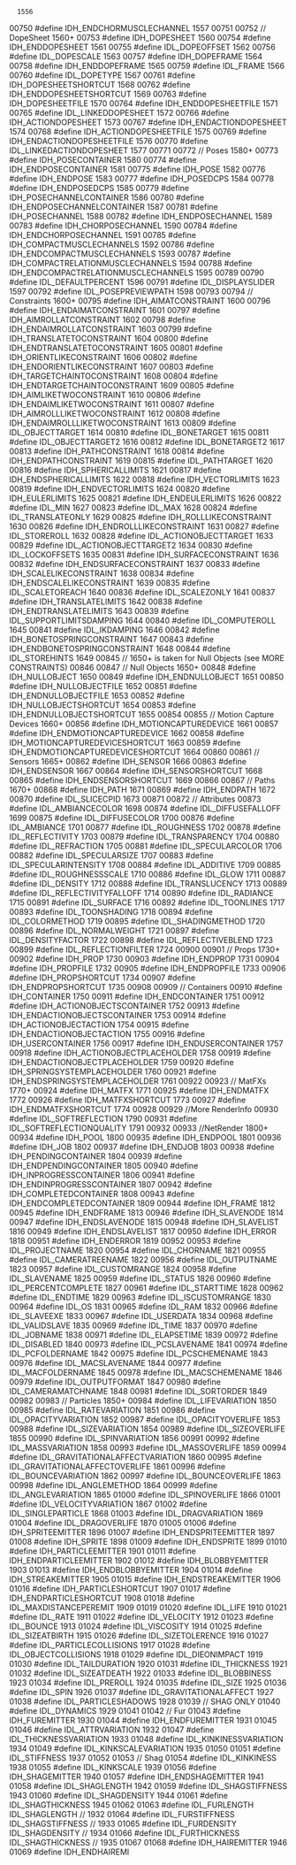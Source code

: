       1556
00750 #define IDH_ENDCHORMUSCLECHANNEL        1557
00751 
00752 // DopeSheet                     1560+
00753 #define IDH_DOPESHEET            1560
00754 #define IDH_ENDDOPESHEET         1561
00755 #define IDL_DOPEOFFSET           1562
00756 #define IDL_DOPESCALE            1563
00757 #define IDH_DOPEFRAME            1564
00758 #define IDH_ENDDOPEFRAME         1565
00759 #define IDL_FRAME                1566
00760 #define IDL_DOPETYPE             1567
00761 #define IDH_DOPESHEETSHORTCUT    1568
00762 #define IDH_ENDDOPESHEETSHORTCUT 1569
00763 #define IDH_DOPESHEETFILE        1570
00764 #define IDH_ENDDOPESHEETFILE     1571
00765 #define IDL_LINKEDDOPESHEET      1572
00766 #define IDH_ACTIONDOPESHEET        1573
00767 #define IDH_ENDACTIONDOPESHEET     1574
00768 #define IDH_ACTIONDOPESHEETFILE    1575
00769 #define IDH_ENDACTIONDOPESHEETFILE 1576
00770 #define IDL_LINKEDACTIONDOPESHEET  1577
00771 
00772 // Poses                             1580+
00773 #define IDH_POSECONTAINER            1580
00774 #define IDH_ENDPOSECONTAINER         1581
00775 #define IDH_POSE                     1582
00776 #define IDH_ENDPOSE                  1583
00777 #define IDH_POSEDCPS                 1584
00778 #define IDH_ENDPOSEDCPS              1585
00779 #define IDH_POSECHANNELCONTAINER     1586
00780 #define IDH_ENDPOSECHANNELCONTAINER  1587
00781 #define IDH_POSECHANNEL              1588
00782 #define IDH_ENDPOSECHANNEL           1589
00783 #define IDH_CHORPOSECHANNEL          1590
00784 #define IDH_ENDCHORPOSECHANNEL       1591
00785 #define IDH_COMPACTMUSCLECHANNELS    1592
00786 #define IDH_ENDCOMPACTMUSCLECHANNELS 1593
00787 #define IDH_COMPACTRELATIONMUSCLECHANNELS    1594
00788 #define IDH_ENDCOMPACTRELATIONMUSCLECHANNELS 1595
00789 
00790 #define IDL_DEFAULTPERCENT           1596
00791 #define IDL_DISPLAYSLIDER            1597
00792 #define IDL_POSEPREVIEWPATH          1598
00793 
00794 // Constraints                          1600+
00795 #define IDH_AIMATCONSTRAINT             1600
00796 #define IDH_ENDAIMATCONSTRAINT          1601
00797 #define IDH_AIMROLLATCONSTRAINT         1602
00798 #define IDH_ENDAIMROLLATCONSTRAINT      1603
00799 #define IDH_TRANSLATETOCONSTRAINT       1604
00800 #define IDH_ENDTRANSLATETOCONSTRAINT    1605
00801 #define IDH_ORIENTLIKECONSTRAINT        1606
00802 #define IDH_ENDORIENTLIKECONSTRAINT     1607
00803 #define IDH_TARGETCHAINTOCONSTRAINT     1608
00804 #define IDH_ENDTARGETCHAINTOCONSTRAINT  1609
00805 #define IDH_AIMLIKETWOCONSTRAINT        1610
00806 #define IDH_ENDAIMLIKETWOCONSTRAINT     1611
00807 #define IDH_AIMROLLLIKETWOCONSTRAINT    1612
00808 #define IDH_ENDAIMROLLLIKETWOCONSTRAINT 1613
00809 #define IDL_OBJECTTARGET                1614
00810 #define IDL_BONETARGET                  1615
00811 #define IDL_OBJECTTARGET2               1616
00812 #define IDL_BONETARGET2                 1617
00813 #define IDH_PATHCONSTRAINT              1618
00814 #define IDH_ENDPATHCONSTRAINT           1619
00815 #define IDL_PATHTARGET                  1620
00816 #define IDH_SPHERICALLIMITS             1621
00817 #define IDH_ENDSPHERICALLIMITS          1622
00818 #define IDH_VECTORLIMITS                1623
00819 #define IDH_ENDVECTORLIMITS             1624
00820 #define IDH_EULERLIMITS                 1625
00821 #define IDH_ENDEULERLIMITS              1626
00822 #define IDL_MIN                         1627
00823 #define IDL_MAX                         1628
00824 #define IDL_TRANSLATEONLY               1629
00825 #define IDH_ROLLLIKECONSTRAINT          1630
00826 #define IDH_ENDROLLLIKECONSTRAINT       1631
00827 #define IDL_STOREROLL                   1632
00828 #define IDL_ACTIONOBJECTTARGET          1633
00829 #define IDL_ACTIONOBJECTTARGET2         1634
00830 #define IDL_LOCKOFFSETS                 1635
00831 #define IDH_SURFACECONSTRAINT           1636
00832 #define IDH_ENDSURFACECONSTRAINT        1637
00833 #define IDH_SCALELIKECONSTRAINT         1638
00834 #define IDH_ENDSCALELIKECONSTRAINT      1639
00835 #define IDL_SCALETOREACH                1640
00836 #define IDL_SCALEZONLY                  1641
00837 #define IDH_TRANSLATELIMITS             1642
00838 #define IDH_ENDTRANSLATELIMITS          1643
00839 #define IDL_SUPPORTLIMITSDAMPING        1644
00840 #define IDL_COMPUTEROLL                 1645
00841 #define IDL_IKDAMPING                   1646
00842 #define IDH_BONETOSPRINGCONSTRAINT      1647
00843 #define IDH_ENDBONETOSPRINGCONSTRAINT   1648
00844 #define IDL_STOREHINTS                  1649
00845 // 1650+ is taken for Null Objects (see MORE CONSTRAINTS)
00846 
00847 // Null Objects                         1650+
00848 #define IDH_NULLOBJECT                  1650
00849 #define IDH_ENDNULLOBJECT               1651
00850 #define IDH_NULLOBJECTFILE              1652
00851 #define IDH_ENDNULLOBJECTFILE           1653
00852 #define IDH_NULLOBJECTSHORTCUT          1654
00853 #define IDH_ENDNULLOBJECTSHORTCUT       1655
00854 
00855 // Motion Capture Devices                  1660+
00856 #define IDH_MOTIONCAPTUREDEVICE            1661
00857 #define IDH_ENDMOTIONCAPTUREDEVICE         1662
00858 #define IDH_MOTIONCAPTUREDEVICESHORTCUT    1663
00859 #define IDH_ENDMOTIONCAPTUREDEVICESHORTCUT 1664
00860 
00861 // Sensors                              1665+
00862 #define IDH_SENSOR                      1666
00863 #define IDH_ENDSENSOR                   1667
00864 #define IDH_SENSORSHORTCUT              1668
00865 #define IDH_ENDSENSORSHORTCUT           1669
00866 
00867 // Paths                                1670+
00868 #define IDH_PATH                        1671
00869 #define IDH_ENDPATH                     1672
00870 #define IDL_SLICECPID                   1673
00871 
00872 // Attributes
00873 #define IDL_AMBIANCECOLOR               1698
00874 #define IDL_DIFFUSEFALLOFF              1699
00875 #define IDL_DIFFUSECOLOR                1700
00876 #define IDL_AMBIANCE                    1701
00877 #define IDL_ROUGHNESS                   1702
00878 #define IDL_REFLECTIVITY                1703
00879 #define IDL_TRANSPARENCY                1704
00880 #define IDL_REFRACTION                  1705
00881 #define IDL_SPECULARCOLOR               1706
00882 #define IDL_SPECULARSIZE                1707
00883 #define IDL_SPECULARINTENSITY           1708
00884 #define IDL_ADDITIVE                    1709
00885 #define IDL_ROUGHNESSSCALE              1710
00886 #define IDL_GLOW                        1711
00887 #define IDL_DENSITY                     1712
00888 #define IDL_TRANSLUCENCY                1713
00889 #define IDL_REFLECTIVITYFALLOFF         1714
00890 #define IDL_RADIANCE                    1715
00891 #define IDL_SURFACE                     1716
00892 #define IDL_TOONLINES                   1717
00893 #define IDL_TOONSHADING                 1718
00894 #define IDL_COLORMETHOD                 1719
00895 #define IDL_SHADINGMETHOD               1720
00896 #define IDL_NORMALWEIGHT                1721
00897 #define IDL_DENSITYFACTOR               1722
00898 #define IDL_REFLECTIVEBLEND             1723
00899 #define IDL_REFLECTIONFILTER            1724
00900 
00901 // Props                                1730+
00902 #define IDH_PROP                        1730
00903 #define IDH_ENDPROP                     1731
00904 #define IDH_PROPFILE                    1732
00905 #define IDH_ENDPROPFILE                 1733
00906 #define IDH_PROPSHORTCUT                1734
00907 #define IDH_ENDPROPSHORTCUT             1735
00908 
00909 // Containers
00910 #define IDH_CONTAINER                   1750
00911 #define IDH_ENDCONTAINER                1751
00912 #define IDH_ACTIONOBJECTSCONTAINER      1752
00913 #define IDH_ENDACTIONOBJECTSCONTAINER   1753
00914 #define IDH_ACTIONOBJECTACTION          1754
00915 #define IDH_ENDACTIONOBJECTACTION       1755
00916 #define IDH_USERCONTAINER               1756
00917 #define IDH_ENDUSERCONTAINER            1757
00918 #define IDH_ACTIONOBJECTPLACEHOLDER     1758
00919 #define IDH_ENDACTIONOBJECTPLACEHOLDER  1759
00920 #define IDH_SPRINGSYSTEMPLACEHOLDER     1760
00921 #define IDH_ENDSPRINGSYSTEMPLACEHOLDER  1761
00922 
00923 // MatFXs                               1770+
00924 #define IDH_MATFX                       1771
00925 #define IDH_ENDMATFX                    1772
00926 #define IDH_MATFXSHORTCUT               1773
00927 #define IDH_ENDMATFXSHORTCUT            1774
00928 
00929 //More RenderInfo
00930 #define IDL_SOFTREFLECTION              1790
00931 #define IDL_SOFTREFLECTIONQUALITY       1791
00932 
00933 //NetRender                             1800+
00934 #define IDH_POOL                        1800
00935 #define IDH_ENDPOOL                     1801
00936 #define IDH_JOB                         1802
00937 #define IDH_ENDJOB                      1803
00938 #define IDH_PENDINGCONTAINER            1804
00939 #define IDH_ENDPENDINGCONTAINER         1805
00940 #define IDH_INPROGRESSCONTAINER         1806
00941 #define IDH_ENDINPROGRESSCONTAINER      1807
00942 #define IDH_COMPLETEDCONTAINER          1808
00943 #define IDH_ENDCOMPLETEDCONTAINER       1809
00944 #define IDH_FRAME                       1812
00945 #define IDH_ENDFRAME                    1813
00946 #define IDH_SLAVENODE                   1814
00947 #define IDH_ENDSLAVENODE                1815
00948 #define IDH_SLAVELIST                   1816
00949 #define IDH_ENDSLAVELIST                1817
00950 #define IDH_ERROR                       1818
00951 #define IDH_ENDERROR                    1819
00952 
00953 #define IDL_PROJECTNAME                 1820
00954 #define IDL_CHORNAME                    1821
00955 #define IDL_CAMERATREENAME              1822
00956 #define IDL_OUTPUTNAME                  1823
00957 #define IDL_CUSTOMRANGE                 1824
00958 #define IDL_SLAVENAME                   1825
00959 #define IDL_STATUS                      1826
00960 #define IDL_PERCENTCOMPLETE             1827
00961 #define IDL_STARTTIME                   1828
00962 #define IDL_ENDTIME                     1829
00963 #define IDL_ISCUSTOMRANGE               1830
00964 #define IDL_OS                          1831
00965 #define IDL_RAM                         1832
00966 #define IDL_SLAVEEXE                    1833
00967 #define IDL_USERDATA                    1834
00968 #define IDL_VALIDSLAVE                  1835
00969 #define IDL_TIME                        1837
00970 #define IDL_JOBNAME                     1838
00971 #define IDL_ELAPSETIME                  1839
00972 #define IDL_DISABLED                    1840
00973 #define IDL_PCSLAVENAME                 1841
00974 #define IDL_PCFOLDERNAME                1842
00975 #define IDL_PCSCHEMENAME                1843
00976 #define IDL_MACSLAVENAME                1844
00977 #define IDL_MACFOLDERNAME               1845
00978 #define IDL_MACSCHEMENAME               1846
00979 #define IDL_OUTPUTFORMAT                1847
00980 #define IDL_CAMERAMATCHNAME             1848
00981 #define IDL_SORTORDER                   1849
00982 
00983 // Particles                            1850+
00984 #define IDL_LIFEVARIATION               1850
00985 #define IDL_RATEVARIATION               1851
00986 #define IDL_OPACITYVARIATION            1852
00987 #define IDL_OPACITYOVERLIFE             1853
00988 #define IDL_SIZEVARIATION               1854
00989 #define IDL_SIZEOVERLIFE                1855
00990 #define IDL_SPINVARIATION               1856
00991 
00992 #define IDL_MASSVARIATION               1858
00993 #define IDL_MASSOVERLIFE                1859
00994 #define IDL_GRAVITATIONALAFFECTVARIATION   1860
00995 #define IDL_GRAVITATIONALAFFECTOVERLIFE    1861
00996 #define IDL_BOUNCEVARIATION             1862
00997 #define IDL_BOUNCEOVERLIFE              1863
00998 #define IDL_ANGLEMETHOD                 1864
00999 #define IDL_ANGLEVARIATION              1865
01000 #define IDL_SPINOVERLIFE                1866
01001 #define IDL_VELOCITYVARIATION           1867
01002 #define IDL_SINGLEPARTICLE              1868
01003 #define IDL_DRAGVARIATION               1869
01004 #define IDL_DRAGOVERLIFE                1870
01005 
01006 #define IDH_SPRITEEMITTER               1896
01007 #define IDH_ENDSPRITEEMITTER            1897 
01008 #define IDH_SPRITE                      1898
01009 #define IDH_ENDSPRITE                   1899 
01010 #define IDH_PARTICLEEMITTER             1901 
01011 #define IDH_ENDPARTICLEEMITTER          1902 
01012 #define IDH_BLOBBYEMITTER               1903 
01013 #define IDH_ENDBLOBBYEMITTER            1904 
01014 #define IDH_STREAKEMITTER               1905 
01015 #define IDH_ENDSTREAKEMITTER            1906 
01016 #define IDH_PARTICLESHORTCUT            1907 
01017 #define IDH_ENDPARTICLESHORTCUT         1908 
01018 #define IDL_MAXDISTANCEPEREMIT          1909
01019 
01020 #define IDL_LIFE                        1910 
01021 #define IDL_RATE                        1911 
01022 #define IDL_VELOCITY                    1912 
01023 #define IDL_BOUNCE                      1913 
01024 #define IDL_VISCOSITY                   1914 
01025 #define IDL_SIZEATBIRTH                 1915 
01026 #define IDL_SIZETOLERENCE               1916 
01027 #define IDL_PARTICLECOLLISIONS          1917 
01028 #define IDL_OBJECTCOLLISIONS            1918 
01029 #define IDL_DIEONIMPACT                 1919 
01030 #define IDL_TAILDURATION                1920
01031 #define IDL_THICKNESS                   1921
01032 #define IDL_SIZEATDEATH                 1922 
01033 #define IDL_BLOBBINESS                  1923 
01034 #define IDL_PREROLL                     1924
01035 #define IDL_SIZE                        1925
01036 #define IDL_SPIN                        1926
01037 #define IDL_GRAVITATIONALAFFECT         1927
01038 #define IDL_PARTICLESHADOWS             1928
01039 // SHAG ONLY
01040 #define IDL_DYNAMICS                    1929
01041 
01042 // Fur
01043 #define IDH_FUREMITTER                  1930 
01044 #define IDH_ENDFUREMITTER               1931 
01045 
01046 #define IDL_ATTRVARIATION               1932
01047 #define IDL_THICKNESSVARIATION          1933
01048 #define IDL_KINKINESSVARIATION          1934
01049 #define IDL_KINKSCALEVARIATION          1935
01050 
01051 #define IDL_STIFFNESS                   1937
01052 
01053 // Shag
01054 #define IDL_KINKINESS                   1938
01055 #define IDL_KINKSCALE                   1939
01056 #define IDH_SHAGEMITTER                 1940 
01057 #define IDH_ENDSHAGEMITTER              1941 
01058 #define IDL_SHAGLENGTH                  1942
01059 #define IDL_SHAGSTIFFNESS               1943
01060 #define IDL_SHAGDENSITY                 1944
01061 #define IDL_SHAGTHICKNESS               1945
01062 
01063 #define IDL_FURLENGTH                   IDL_SHAGLENGTH    // 1932
01064 #define IDL_FURSTIFFNESS                IDL_SHAGSTIFFNESS // 1933
01065 #define IDL_FURDENSITY                  IDL_SHAGDENSITY   // 1934
01066 #define IDL_FURTHICKNESS                IDL_SHAGTHICKNESS // 1935
01067 
01068 #define IDH_HAIREMITTER                 1946
01069 #define IDH_ENDHAIREMI